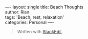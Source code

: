 —-
layout: single
title: Beach Thoughts  
author: Rian  
tags:  'Beach, rest, relaxation'  
categories: Personal
—-


> Written with [StackEdit](https://stackedit.io/).
<!--stackedit_data:
eyJwcm9wZXJ0aWVzIjoidGl0bGU6IEJlYWNoIFRob3VnaHRzXG
5hdXRob3I6IFJpYW5cbnRhZ3M6ICdCZWFjaCwgcmVzdCwgcmVs
YXhhdGlvbidcbmNhdGVnb3JpZXM6IFBlcnNvbmFsXG5leHRlbn
Npb25zOlxuICBwcmVzZXQ6IHplcm9cbiIsImhpc3RvcnkiOlsy
MDM4OTI4NjU5LDEyNjcwMTE1NzFdfQ==
-->